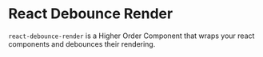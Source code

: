 # React Debounce Render

`react-debounce-render` is a Higher Order Component that wraps your react components and debounces their rendering.
